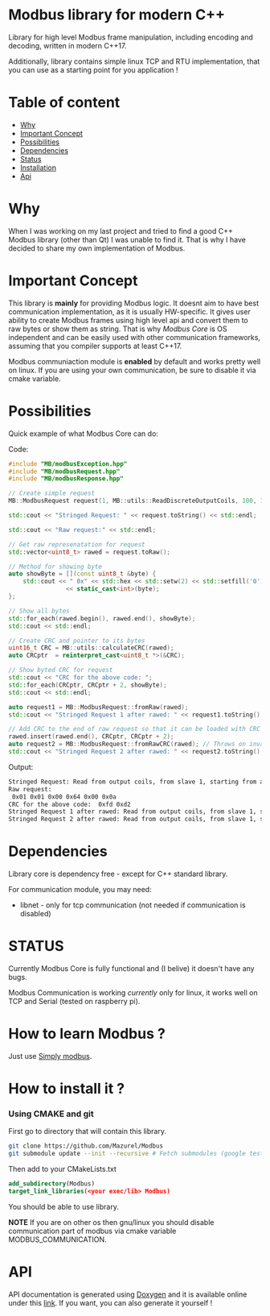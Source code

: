 <h1>Modbus library for modern C++</h1>

Library for high level Modbus frame manipulation, including encoding and decoding, written in modern C++17.

Additionally, library contains simple linux TCP and RTU implementation,
that you can use as a starting point for you application !

# Table of content
- [Why](#why)
- [Important Concept](#important-concept)
- [Possibilities](#possibilities)
- [Dependencies](#dependencies)
- [Status](#status)
- [Installation](#how-to-install-it-)
- [Api](#api)

# Why

When I was working on my last project and tried to find a good C++ Modbus library (other than Qt) I was unable to find it.
That is why I have decided to share my own implementation of Modbus.

# Important Concept

This library is **mainly** for providing Modbus logic.
It doesnt aim to have best communication implementation, as it is usually HW-specific.
It gives user ability to create Modbus frames using high level api and convert them to raw bytes or show them as string.
That is why *Modbus Core* is OS independent and can be easily used with other communication frameworks,
assuming that you compiler supports at least C++17.

Modbus communiaction module is **enabled** by default and works pretty well on linux.
If you are using your own communication, be sure to disable it via cmake variable.

# Possibilities

Quick example of what Modbus Core can do:

Code:

```c++
#include "MB/modbusException.hpp"
#include "MB/modbusRequest.hpp"
#include "MB/modbusResponse.hpp"

// Create simple request
MB::ModbusRequest request(1, MB::utils::ReadDiscreteOutputCoils, 100, 10);

std::cout << "Stringed Request: " << request.toString() << std::endl;

std::cout << "Raw request:" << std::endl;

// Get raw represenatation for request
std::vector<uint8_t> rawed = request.toRaw();

// Method for showing byte
auto showByte = [](const uint8_t &byte) {
    std::cout << " 0x" << std::hex << std::setw(2) << std::setfill('0')
                << static_cast<int>(byte);
};

// Show all bytes
std::for_each(rawed.begin(), rawed.end(), showByte);
std::cout << std::endl;

// Create CRC and pointer to its bytes
uint16_t CRC = MB::utils::calculateCRC(rawed);
auto CRCptr  = reinterpret_cast<uint8_t *>(&CRC);

// Show byted CRC for request
std::cout << "CRC for the above code: ";
std::for_each(CRCptr, CRCptr + 2, showByte);
std::cout << std::endl;

auto request1 = MB::ModbusRequest::fromRaw(rawed);
std::cout << "Stringed Request 1 after rawed: " << request1.toString() << std::endl;

// Add CRC to the end of raw request so that it can be loaded with CRC check
rawed.insert(rawed.end(), CRCptr, CRCptr + 2);
auto request2 = MB::ModbusRequest::fromRawCRC(rawed); // Throws on invalid CRC
std::cout << "Stringed Request 2 after rawed: " << request2.toString() << std::endl;
```

Output:
```bash
Stringed Request: Read from output coils, from slave 1, starting from address 100, on 10 registers
Raw request:
 0x01 0x01 0x00 0x64 0x00 0x0a
CRC for the above code:  0xfd 0xd2
Stringed Request 1 after rawed: Read from output coils, from slave 1, starting from address 100, on 10 registers
Stringed Request 2 after rawed: Read from output coils, from slave 1, starting from address 100, on 10 registers
```

# Dependencies

Library core is dependency free - except for C++ standard library.

For communication module, you may need:

- libnet - only for tcp communication (not needed if communication is disabled)

# STATUS

Currently Modbus Core is fully functional and (I belive) it doesn't have any bugs.

Modbus Communication is working *currently* only for linux, it works well on TCP and Serial (tested on raspberry pi).

# How to learn Modbus ?

Just use [Simply modbus](http://www.simplymodbus.ca/FAQ.htm).

# How to install it ?

### Using CMAKE and git

First go to directory that will contain this library.

```bash
git clone https://github.com/Mazurel/Modbus
git submodule update --init --recursive # Fetch submodules (google tests)
```

Then add to your CMakeLists.txt
```cmake
add_subdirectory(Modbus)
target_link_libraries(<your exec/lib> Modbus)
```
You should be able to use library.

**NOTE**
If you are on other os then gnu/linux you should disable communication part of modbus via cmake variable MODBUS_COMMUNICATION.

# API

API documentation is generated using [Doxygen](https://www.doxygen.nl) and it is available online under this [link](https://mazurel.github.io/docs/modbus/index.html).
If you want, you can also generate it yourself !
